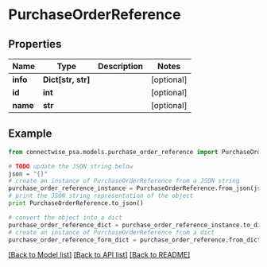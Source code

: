 # PurchaseOrderReference


## Properties
Name | Type | Description | Notes
------------ | ------------- | ------------- | -------------
**info** | **Dict[str, str]** |  | [optional] 
**id** | **int** |  | [optional] 
**name** | **str** |  | [optional] 

## Example

```python
from connectwise_psa.models.purchase_order_reference import PurchaseOrderReference

# TODO update the JSON string below
json = "{}"
# create an instance of PurchaseOrderReference from a JSON string
purchase_order_reference_instance = PurchaseOrderReference.from_json(json)
# print the JSON string representation of the object
print PurchaseOrderReference.to_json()

# convert the object into a dict
purchase_order_reference_dict = purchase_order_reference_instance.to_dict()
# create an instance of PurchaseOrderReference from a dict
purchase_order_reference_form_dict = purchase_order_reference.from_dict(purchase_order_reference_dict)
```
[[Back to Model list]](../README.md#documentation-for-models) [[Back to API list]](../README.md#documentation-for-api-endpoints) [[Back to README]](../README.md)


